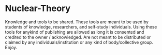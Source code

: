 # Nuclear-Theory
Knowledge and tools to be shared.
These tools are meant to be used by students of knowledge, researchers, and self-study individuals.
Using these tools for anykind of publishing are allowed as long it is consented and credited to the owner / acknowledged.
Are not meant to be distributed or claimed by any individuals/institution or any kind of body/collective group.
Enjoy.
